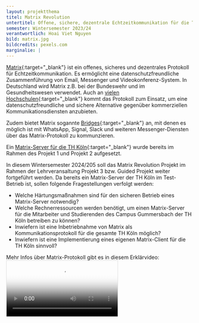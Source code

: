 ```yaml
---
layout: projektthema
titel: Matrix Revolution 
untertitel: Offene, sichere, dezentrale Echtzeitkommunikation für die TH Köln
semester: Wintersemester 2023/24
verantwortlich: Hoai Viet Nguyen
bild: matrix.jpg
bildcredits: pexels.com
marginalie: |
---
```


[Matrix](https://matrix.org){:target="_blank"} ist ein offenes, sicheres und dezentrales Protokoll für Echtzeitkommunikation. Es ermöglicht eine datenschutzfreundliche Zusammenführung von Email, Messenger und Videokonferenz-System. In Deutschland wird Matrix z.B. bei der Bundeswehr und im Gesundheitswesen verwendet. Auch an [vielen Hochschulen](https://its.h-da.io/element-docs/){:target="_blank"}  kommt das Protokoll zum Einsatz, um eine datenschutzfreundliche und sichere Alternative gegenüber kommerziellen Kommunikationsdiensten anzubieten.

Zudem bietet Matrix sogannte [Bridges](https://matrix.org/ecosystem/bridges/){:target="_blank"} an, mit denen es möglich ist mit WhatsApp, Signal, Slack und weiteren Messenger-Diensten über das Matrix-Protokoll zu kommunzieren. 

Ein [Matrix-Server für die TH Köln](https://matrix.gm.fh-koeln.de){:target="_blank"} wurde bereits im Rahmen des Projekt 1 und Projekt 2 aufgesetzt. 

In diesem Wintersemester 2024/205 soll das Matrix Revolution Projekt im Rahmen der Lehrveransaltung Projekt 3 bzw. Guided Projekt weiter fortgeführt werden. Da bereits ein Matrix-Server der TH Köln im Test-Betrieb ist, sollen folgende Fragestellungen verfolgt werden: 

* Welche Härtungsmaßnahmen sind für den sicheren Betrieb eines Matrix-Server notwendig?
* Welche Rechnerressourcen werden benötigt, um einen Matrix-Server für die Mitarbeiter und Studierenden des Campus Gummersbach der TH Köln betreiben zu können?
* Inwiefern ist eine Inbetriebnahme von Matrix als Kommunikationsprotokoll für die gesamte TH Köln möglich?
* Inwiefern ist eine Implementierung eines eigenen Matrix-Client für die TH Köln sinnvoll?


Mehr Infos über Matrix-Protokoll gibt es in diesem Erklärvideo:
<video src="https://th-koeln.sciebo.de/s/8eUllr7SlFVA2c1/download" controls poster="../video_thumbnail.png" style="border: 1px solid #ddd;">


